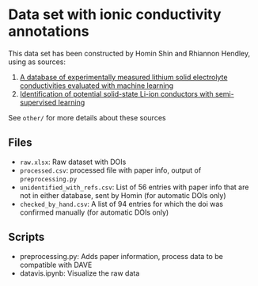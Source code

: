 # Data set with ionic conductivity annotations

This data set has been constructed by Homin Shin and Rhiannon Hendley, using as sources:

1. [A database of experimentally measured lithium solid electrolyte conductivities evaluated with machine learning](https://www.nature.com/articles/s41524-022-00951-z) 
2. [Identification of potential solid-state Li-ion conductors with semi-supervised learning](https://pubs.rsc.org/en/content/articlelanding/2023/ee/d2ee03499a)

See `other/` for more details about these sources

## Files

- `raw.xlsx`: Raw dataset with DOIs
- `processed.csv`: processed file with paper info, output of `preprocessing.py`
- `unidentified_with_refs.csv`: List of 56 entries with paper info that are not in either database, sent by Homin (for automatic DOIs only)
- `checked_by_hand.csv`: A list of 94 entries for which the doi was confirmed manually (for automatic DOIs only)

## Scripts
- preprocessing.py: Adds paper information, process data to be compatible with DAVE
- datavis.ipynb: Visualize the raw data